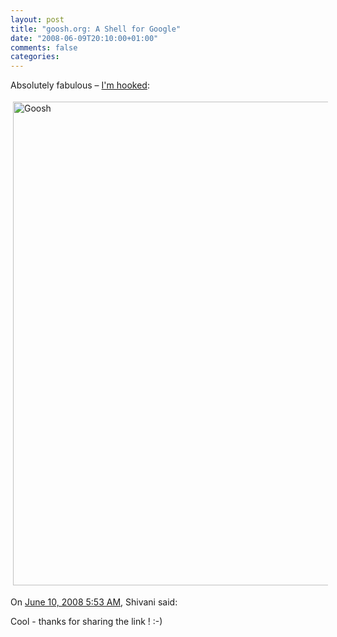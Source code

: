 ```yaml
---
layout: post
title: "goosh.org: A Shell for Google"
date: "2008-06-09T20:10:00+01:00"
comments: false
categories: 
---
```


<p>Absolutely fabulous – <a href="http://goosh.org/">I'm hooked</a>:</p>

<p><img src="/blog/st/goosh.png" border="0" vspace="4" height="774" hspace="4" alt="Goosh" width="800" /></p>

<section class="comments">



<div class="comment" id="comment-1731">
On <a href="#comment-1731" title="Permalink to this comment">June 10, 2008  5:53 AM</a>, Shivani
said:
<p>Cool - thanks for sharing the link ! :-)</p>


</section>

